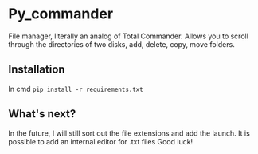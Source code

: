 Py_commander
==========
File manager, literally an analog of Total Commander. Allows you to scroll through the directories of two disks, add, delete, copy, move folders.

Installation
-----
In cmd
`pip install -r requirements.txt`

What's next?
-------
In the future, I will still sort out the file extensions and add the launch. It is possible to add an internal editor for .txt files
Good luck!
